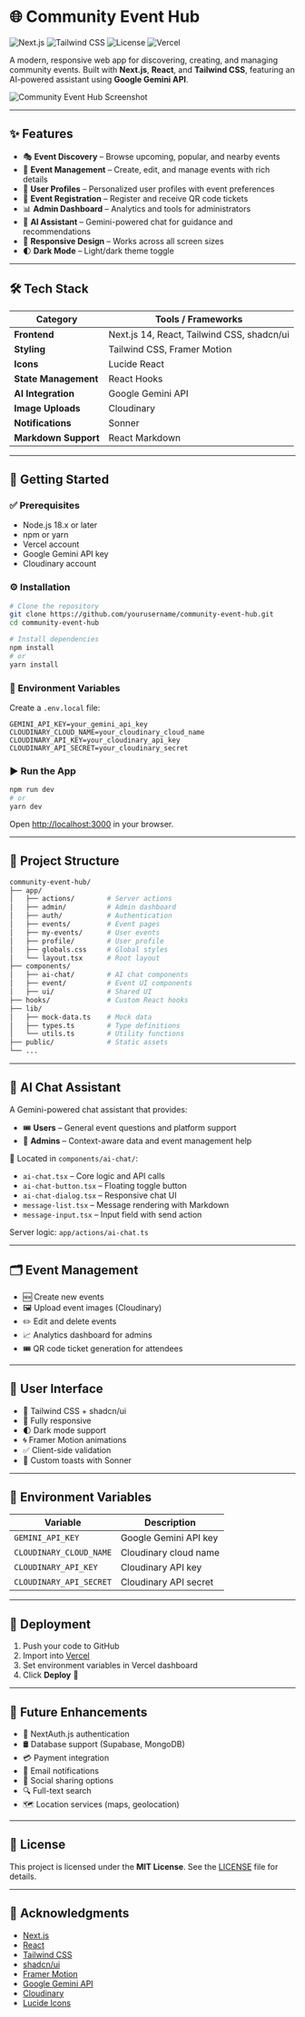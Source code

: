 
# 🌐 Community Event Hub

![Next.js](https://img.shields.io/badge/Next.js-14-blue?logo=nextdotjs)
![Tailwind CSS](https://img.shields.io/badge/TailwindCSS-%2338B2AC.svg?&style=flat&logo=tailwind-css&logoColor=white)
![License](https://img.shields.io/github/license/yourusername/community-event-hub)
![Vercel](https://img.shields.io/badge/Deployed%20on-Vercel-black?logo=vercel)

A modern, responsive web app for discovering, creating, and managing community events. Built with **Next.js**, **React**, and **Tailwind CSS**, featuring an AI-powered assistant using **Google Gemini API**.

![Community Event Hub Screenshot](/placeholder.svg?height=400&width=800&text=Community+Event+Hub+Screenshot)

---

## ✨ Features

- 🎭 **Event Discovery** – Browse upcoming, popular, and nearby events  
- 📅 **Event Management** – Create, edit, and manage events with rich details  
- 👤 **User Profiles** – Personalized user profiles with event preferences  
- 🎫 **Event Registration** – Register and receive QR code tickets  
- 📊 **Admin Dashboard** – Analytics and tools for administrators  
- 🤖 **AI Assistant** – Gemini-powered chat for guidance and recommendations  
- 📱 **Responsive Design** – Works across all screen sizes  
- 🌓 **Dark Mode** – Light/dark theme toggle  

---

## 🛠️ Tech Stack

| Category             | Tools / Frameworks                              |
|----------------------|--------------------------------------------------|
| **Frontend**         | Next.js 14, React, Tailwind CSS, shadcn/ui      |
| **Styling**          | Tailwind CSS, Framer Motion                     |
| **Icons**            | Lucide React                                    |
| **State Management** | React Hooks                                     |
| **AI Integration**   | Google Gemini API                               |
| **Image Uploads**    | Cloudinary                                      |
| **Notifications**    | Sonner                                          |
| **Markdown Support** | React Markdown                                  |

---

## 🚀 Getting Started

### ✅ Prerequisites

- Node.js 18.x or later  
- npm or yarn  
- Vercel account  
- Google Gemini API key  
- Cloudinary account  

### ⚙️ Installation

```bash
# Clone the repository
git clone https://github.com/yourusername/community-event-hub.git
cd community-event-hub

# Install dependencies
npm install
# or
yarn install
```

### 🔐 Environment Variables

Create a `.env.local` file:

```env
GEMINI_API_KEY=your_gemini_api_key
CLOUDINARY_CLOUD_NAME=your_cloudinary_cloud_name
CLOUDINARY_API_KEY=your_cloudinary_api_key
CLOUDINARY_API_SECRET=your_cloudinary_secret
```

### ▶️ Run the App

```bash
npm run dev
# or
yarn dev
```

Open [http://localhost:3000](http://localhost:3000) in your browser.

---

## 📁 Project Structure

```bash
community-event-hub/
├── app/
│   ├── actions/        # Server actions
│   ├── admin/          # Admin dashboard
│   ├── auth/           # Authentication
│   ├── events/         # Event pages
│   ├── my-events/      # User events
│   ├── profile/        # User profile
│   ├── globals.css     # Global styles
│   └── layout.tsx      # Root layout
├── components/
│   ├── ai-chat/        # AI chat components
│   ├── event/          # Event UI components
│   ├── ui/             # Shared UI
├── hooks/              # Custom React hooks
├── lib/
│   ├── mock-data.ts    # Mock data
│   ├── types.ts        # Type definitions
│   └── utils.ts        # Utility functions
├── public/             # Static assets
└── ...
```

---

## 💬 AI Chat Assistant

A Gemini-powered chat assistant that provides:

- 🎟️ **Users** – General event questions and platform support  
- 🧠 **Admins** – Context-aware data and event management help  

🧩 Located in `components/ai-chat/`:

- `ai-chat.tsx` – Core logic and API calls  
- `ai-chat-button.tsx` – Floating toggle button  
- `ai-chat-dialog.tsx` – Responsive chat UI  
- `message-list.tsx` – Message rendering with Markdown  
- `message-input.tsx` – Input field with send action  

Server logic: `app/actions/ai-chat.ts`

---

## 🗂️ Event Management

- 🆕 Create new events  
- 🖼️ Upload event images (Cloudinary)  
- ✏️ Edit and delete events  
- 📈 Analytics dashboard for admins  
- 🎟️ QR code ticket generation for attendees  

---

## 🎨 User Interface

- 💠 Tailwind CSS + shadcn/ui  
- 📱 Fully responsive  
- 🌓 Dark mode support  
- 🌀 Framer Motion animations  
- ✅ Client-side validation  
- 🔔 Custom toasts with Sonner  

---

## 🔑 Environment Variables

| Variable                | Description                                      |
|-------------------------|--------------------------------------------------|
| `GEMINI_API_KEY`        | Google Gemini API key                            |
| `CLOUDINARY_CLOUD_NAME` | Cloudinary cloud name                            |
| `CLOUDINARY_API_KEY`    | Cloudinary API key                               |
| `CLOUDINARY_API_SECRET` | Cloudinary API secret                            |

---

## 🚀 Deployment

1. Push your code to GitHub  
2. Import into [Vercel](https://vercel.com)  
3. Set environment variables in Vercel dashboard  
4. Click **Deploy** 🚀  

---

## 🔮 Future Enhancements

- 🔐 NextAuth.js authentication  
- 🛢️ Database support (Supabase, MongoDB)  
- 💳 Payment integration  
- 📧 Email notifications  
- 🔗 Social sharing options  
- 🔍 Full-text search  
- 🗺️ Location services (maps, geolocation)  

---

## 📄 License

This project is licensed under the **MIT License**. See the [LICENSE](./LICENSE) file for details.

---

## 🙏 Acknowledgments

- [Next.js](https://nextjs.org/)  
- [React](https://reactjs.org/)  
- [Tailwind CSS](https://tailwindcss.com/)  
- [shadcn/ui](https://ui.shadcn.com/)  
- [Framer Motion](https://www.framer.com/motion/)  
- [Google Gemini API](https://ai.google.dev/)  
- [Cloudinary](https://cloudinary.com/)  
- [Lucide Icons](https://lucide.dev/)
